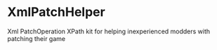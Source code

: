 # XmlPatchHelper
Xml PatchOperation XPath kit for helping inexperienced modders with patching their game
